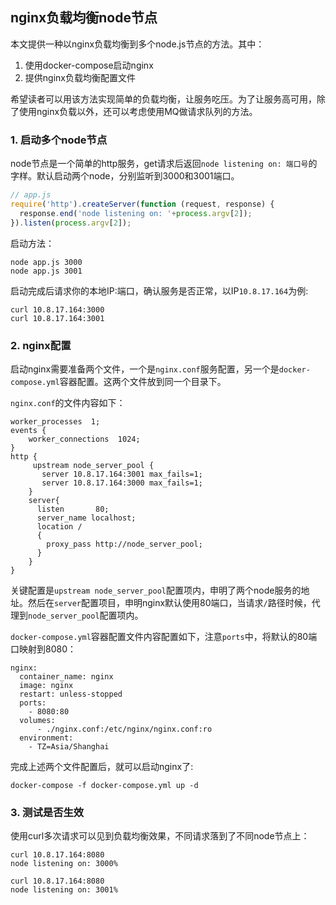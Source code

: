 ## nginx负载均衡node节点

本文提供一种以nginx负载均衡到多个node.js节点的方法。其中：

1. 使用docker-compose启动nginx
2. 提供nginx负载均衡配置文件

希望读者可以用该方法实现简单的负载均衡，让服务吃压。为了让服务高可用，除了使用nginx负载以外，还可以考虑使用MQ做请求队列的方法。

### 1. 启动多个node节点

node节点是一个简单的http服务，get请求后返回`node listening on: 端口号`的字样。默认启动两个node，分别监听到3000和3001端口。

```javascript
// app.js
require('http').createServer(function (request, response) {
  response.end('node listening on: '+process.argv[2]);
}).listen(process.argv[2]);
```

启动方法：

```
node app.js 3000 
node app.js 3001
```

启动完成后请求你的本地IP:端口，确认服务是否正常，以IP`10.8.17.164`为例:

```
curl 10.8.17.164:3000
curl 10.8.17.164:3001
```

### 2. nginx配置

启动nginx需要准备两个文件，一个是`nginx.conf`服务配置，另一个是`docker-compose.yml`容器配置。这两个文件放到同一个目录下。

`nginx.conf`的文件内容如下：

```
worker_processes  1;
events {
    worker_connections  1024;
}
http {
     upstream node_server_pool {
       server 10.8.17.164:3001 max_fails=1;
       server 10.8.17.164:3000 max_fails=1;
    }
    server{
      listen       80;
      server_name localhost;
      location /
      {
        proxy_pass http://node_server_pool;
      }
    }
}
```

关键配置是`upstream node_server_pool`配置项内，申明了两个node服务的地址。然后在`server`配置项目，申明nginx默认使用80端口，当请求`/`路径时候，代理到`node_server_pool`配置项内。


`docker-compose.yml`容器配置文件内容配置如下，注意`ports`中，将默认的80端口映射到8080：

```
nginx:
  container_name: nginx
  image: nginx
  restart: unless-stopped
  ports:
    - 8080:80
  volumes:
      - ./nginx.conf:/etc/nginx/nginx.conf:ro
  environment:
    - TZ=Asia/Shanghai
```

完成上述两个文件配置后，就可以启动nginx了:

```
docker-compose -f docker-compose.yml up -d
```

### 3. 测试是否生效

使用curl多次请求可以见到负载均衡效果，不同请求落到了不同node节点上：

```
curl 10.8.17.164:8080
node listening on: 3000%   

curl 10.8.17.164:8080
node listening on: 3001%
```

